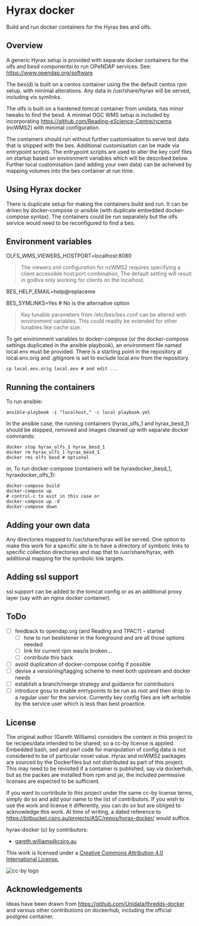 Hyrax docker
============

Build and run docker containers for the Hyrax bes and olfs.

Overview
--------

A generic Hyrax setup is provided with separate docker containers for the olfs
and besd componentsi to run OPeNDAP services. See: https://www.opendap.org/software

The bes(d) is built on a centos container using the the default centos rpm
setup, with minimal alterations. Any data in /usr/share/hyrax will be served,
including vis symlinks.

The olfs is built on a hardened tomcat container from unidata, has minor tweaks
to find the besd. A minimal OGC WMS setup is included by incorporating
https://github.com/Reading-eScience-Centre/ncwms (ncWMS2) with minimal
configuration.

The containers should run without further customisation to serve test data that
is shipped with the bes. Additional customisation can be made via entrypoint
scripts. The entrypoint scripts are used to alter the key conf files on startup
based on environment variables which will be described below. Further local
customisation (and adding your own data) can be acheived by mapping volumes
into the bes container at run time.

Using Hyrax docker
------------------

There is duplicate setup for making the containers build and  run. It can be
driven by docker-compose or ansible (with duplicate embedded docker-compose
syntax). The containers could be run separately but the olfs service would need
to be reconfigured to find a bes.

Environment variables
---------------------

OLFS_WMS_VIEWERS_HOSTPORT=localhost:8080

> The viewers.xml configuration for ncWMS2 requires specifying a client
  accessible host:port combination, The default setting will result in godiva 
  only working for clients on the localhost. 

BES_HELP_EMAIL=help@replaceme

BES_SYMLINKS=Yes # No is the alternative option

> Key tunable parameters from /etc/bes/bes.conf can be altered with environment
  variables.  This could readily be extended for other tunables like cache size.

To get environment variables to docker-compose (or the docker-compose settings
duplicated in the ansible playbook), an environment file named local.env must
be provided. There is a starting point in the repository at local.env.orig and
.gitignore is set to exclude local.env from the repository.
```
cp local.env.orig local.env # and edit ...
```

Running the containers
----------------------

To run ansible:
```
ansible-playbook -i "localhost," -c local playbook.yml
```

In the ansible case, the running containers (hyrax_olfs_1 and hyrax_besd_1)
should be stopped, removed and images cleaned up with separate docker commands:
```
docker stop hyrax_olfs_1 hyrax_besd_1
docker rm hyrax_olfs_1 hyrax_besd_1
docker rmi olfs besd # optional
```

or, To run docker-compose (containers will be hyraxdocker_besd_1, hyraxdocker_olfs_1):
```
docker-compose build
docker-compose up
# control-c to exit in this case or
docker-compose up -d
docker-compose down
```

Adding your own data
--------------------

Any directories mapped to /usr/share/hyrax will be served. One option to make
this work for a specific site is to have a directory of symbolic links to
specific collection directories and map that to /usr/share/hyrax, with
additional mapping for the symbolic link targets.

Adding ssl support
------------------

ssl support can be added to the tomcat config or as an additional proxy layer
(say with an nginx docker container).

ToDo
----

  * [ ] feedback to opendap.org (and Reading and TPAC?) - started
    * [ ] how to run beslistener in the foreground and are all those 
      options needed
    * [ ] link for current rpm was/is broken...
    * [ ] contribute this back
  * [ ] avoid duplication of docker-compose config if possible
  * [ ] devise a versioning/tagging scheme to meet both upstream and docker 
    needs
  * [ ] establish a branch/merge strategy and guidance for contributors
  * [ ] introduce gosu to enable enrtypoints to be run as root and then drop to
    a regular user for the service. Currently key config files are left
    writeble by the service user which is less than best proactice.

License 
-------

The original author (Gareth Williams) considers the content in this project to
be recipes/data intended to be shared, so a cc-by license is applied.  Embedded
bash, sed and perl code for manipulation of config data is not considered to be
of particular novel value. Hyrax and ncWMS2 packages are sourced by the
Dockerfiles but not distributed as part of this project. This may need to be
revisited if a container is published, say via dockerhub, but as the packes are
installed from rpm and jar, the included permissive licenses are expected to be
sufficient. 

If you want to contribute to this project under the same cc-by license terms,
simply do so and add your name to the list of contributors. If you wish to use
the work and license it differently, you can do so but are obliged to
acknowledge this work. At time of writing, a dated reference to
https://bitbucket.csiro.au/projects/ASC/repos/hyrax-docker/ would suffice.

hyrax-docker (c) by contributors:
  * gareth.williams@csiro.au

This work is licensed under a
[Creative Commons Attribution 4.0 International License.](http://creativecommons.org/licenses/by/4.0/)

![cc-by logo](https://i.creativecommons.org/l/by/4.0/88x31.png)

Acknowledgements
----------------

Ideas have been drawn from https://github.com/Unidata/thredds-docker and
various other contributions on dockerhub, including the official postgres
container.
